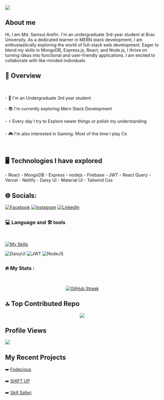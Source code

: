 <a href='https://www.facebook.com/zidan.tanzim'>
  <img src ='https://i.ibb.co/gFZjScD/Add-a-subheading-1.png'/>
</a>


## About me
<p>
   Hi, I am Md. Samsul Arefin. I'm an undergraduate 3rd-year student at Brac University. As a dedicated learner in MERN stack development, I am enthusiastically exploring the world of full-stack web development. Eager to blend my skills in MongoDB, Express.js, React, and Node.js, I thrive on turning ideas into functional and user-friendly applications. I am excited to collaborate with like-minded individuals
</p>

## 👀 Overview

<p align="left"><br><br>- 📖 I'm an Undergraduate 3rd year student<br><br>- 📚 I'm currently exploring Mern Stack Development<br><br>- ⚡ Every day I try to Explore newer things or polish my understanding<br><br>- 🎮 I'm also interested in Gaming. Most of the time I play Cs</p>
</br>

## 🖥️ Technologies I have explored

<p align=" left">
  - React
  - MongoDB
  - Express
  - nodejs
  - Firebase
  - JWT
  - React Query
  - Vercel
  - Netlify 
  - Daisy UI
  - Material UI
  - Tailwind Css
  
  
</p>

## 🌐 Socials:

[![Facebook](https://img.shields.io/badge/Facebook-%231877F2.svg?logo=Facebook&logoColor=white)](https://facebook.com/https://www.facebook.com/zidan.tanzim/) [![Instagram](https://img.shields.io/badge/Instagram-%23E4405F.svg?logo=Instagram&logoColor=white)](https://instagram.com/https://www.instagram.com/crosshairs_532/) [![LinkedIn](https://img.shields.io/badge/LinkedIn-%230077B5.svg?logo=linkedin&logoColor=white)](https://linkedin.com/in/https://www.linkedin.com/in/md-samsul-arefin-83195321b/) 

## <h3 align="left"> 💻 Language and 🛠 tools</h3> </br>

[![My Skills](https://skillicons.dev/icons?i=js,html,css,react,css,express,figma,firebase,materialui,mongodb,netlify,ps,py,tailwind,vercel,nodejs)](https://skillicons.dev)

![DaisyUI](https://img.shields.io/badge/daisyui-5A0EF8?style=plastic&logo=daisyui&logoColor=white) ![JWT](https://img.shields.io/badge/JWT-black?style=plastic&logo=JSON%20web%20tokens) ![NodeJS](https://img.shields.io/badge/node.js-6DA55F?style=plastic&logo=node.js&logoColor=white)

## <h3 align="left">🔥  My Stats :</h3> </br>

<p align="center">
  <a href="https://git.io/streak-stats"><img src="https://github-readme-streak-stats.herokuapp.com?user=Crosshairs532&theme=nightowl" alt="GitHub Streak" /></a>
</p>


## 🔝 Top Contributed Repo

<div align="center">
    <img src="https://github-contributor-stats.vercel.app/api?username=Crosshairs532&limit=5&theme=tokyonight&combine_all_yearly_contributions=true" />
</div>




## Profile Views

[![](https://visitcount.itsvg.in/api?id=Crosshairs532&icon=8&color=0)](https://visitcount.itsvg.in)

## My Recent Projects

  ➡️ [Fodecious](https://stellar-tulumba-bfaa8e.netlify.app/)
  
  ➡️ [SHIFT UP](https://aesthetic-tiramisu-fe3e2a.netlify.app/)
  
  ➡️ [Skill Safari](https://dazzling-boba-58eb16.netlify.app/)
<!-- Proudly created with GPRM ( https://gprm.itsvg.in ) -->
